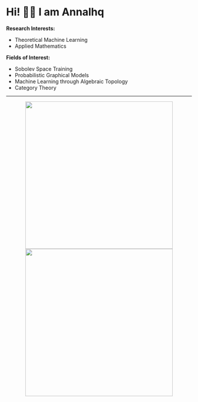 # Hi! 👋🏻 I am Annalhq

**Research Interests:**  
- Theoretical Machine Learning  
- Applied Mathematics  

**Fields of Interest:**  
- Sobolev Space Training  
- Probabilistic Graphical Models  
- Machine Learning through Algebraic Topology  
- Category Theory  

---

<p align="center">
  <img src="https://github-readme-stats.vercel.app/api?username=annalhq&show_icons=true&theme=tokyonight" width="400">
  <img src="https://github-readme-streak-stats.herokuapp.com?user=annalhq&theme=tokyonight&hide_border=true" width="400" />
</p>